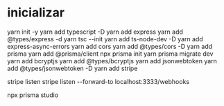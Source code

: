 # inicializar
yarn init -y
yarn add typescript -D
yarn add express
yarn add @types/express -d
yarn tsc --init
yarn add ts-node-dev -D
yarn add express-async-errors
yarn add cors
yarn add @types/cors -D
yarn add prisma
yarn add @prisma/client
npx prisma init
yarn prisma migrate dev
yarn add bcryptjs
yarn add @types/bcryptjs
yarn add jsonwebtoken
yarn add @types/jsonwebtoken -D
yarn add stripe

<!-- endpointSecret -->
stripe listen
stripe listen --forward-to localhost:3333/webhooks

npx prisma studio